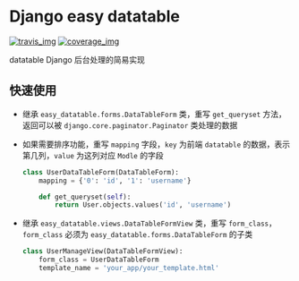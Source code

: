 # Django easy datatable
[![travis_img]][travis_url]
[![coverage_img]][coverage_url]

datatable Django 后台处理的简易实现

## 快速使用
* 继承 `easy_datatable.forms.DataTableForm` 类，重写 `get_queryset` 方法，返回可以被 `django.core.paginator.Paginator` 类处理的数据
* 如果需要排序功能，重写 `mapping` 字段，`key` 为前端 `datatable` 的数据，表示第几列，`value` 为这列对应 `Modle` 的字段

    ```python
    class UserDataTableForm(DataTableForm):
        mapping = {'0': 'id', '1': 'username'}

        def get_queryset(self):
            return User.objects.values('id', 'username')
    ```
* 继承 `easy_datatable.views.DataTableFormView` 类，重写 `form_class`，`form_class` 必须为 `easy_datatable.forms.DataTableForm` 的子类

    ```python
    class UserManageView(DataTableFormView):
        form_class = UserDataTableForm
        template_name = 'your_app/your_template.html'
    ```

[travis_url]:https://travis-ci.org/2375452377/django-easy-datatable/
[travis_img]:https://img.shields.io/travis/2375452377/django-easy-datatable/master.svg
[coverage_img]:https://coveralls.io/repos/github/2375452377/django-easy-datatable/badge.svg?branch=master
[coverage_url]:https://coveralls.io/github/2375452377/django-easy-datatable?branch=master
